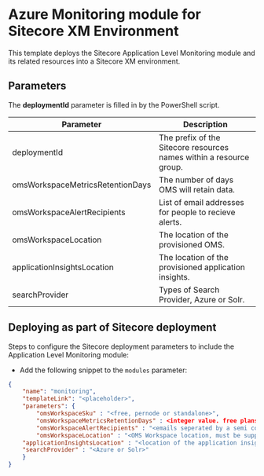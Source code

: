 # Azure Monitoring module for Sitecore XM Environment

This template deploys the Sitecore Application Level Monitoring module and its related resources into a Sitecore XM environment.

## Parameters

The **deploymentId** parameter is filled in by the PowerShell script.

| Parameter                                 | Description
--------------------------------------------|------------------------------------------------
| deploymentId                              | The prefix of the Sitecore resources names within a resource group.
| omsWorkspaceMetricsRetentionDays          | The number of days OMS will retain data.
| omsWorkspaceAlertRecipients               | List of email addresses for people to recieve alerts. 
| omsWorkspaceLocation                      | The location of the provisioned OMS.
| applicationInsightsLocation               | The location of the provisioned application insights.
| searchProvider                            | Types of Search Provider, Azure or Solr.

## Deploying as part of Sitecore deployment

Steps to configure the Sitecore deployment parameters to include the Application Level Monitoring module:

  * Add the following snippet to the `modules` parameter:

```JSON
{
    "name": "monitoring",
    "templateLink": "<placeholder>",
    "parameters": {
        "omsWorkspaceSku" : "<free, pernode or standalone>",
        "omsWorkspaceMetricsRetentionDays" : <integer value. free plans are always 7, other plans comes with 31 by default>,
		"omsWorkspaceAlertRecipients" : "<emails seperated by a semi colon>",
		"omsWorkspaceLocation" : "<OMS Workspace location, must be supported by Azure>",
    "applicationInsightsLocation" : "<location of the application insight associated with Sitecore>",
    "searchProvider" : "<Azure or Solr>"
    }
}
```